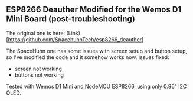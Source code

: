 ## ESP8266 Deauther Modified for the Wemos D1 Mini Board (post-troubleshooting)
The original one is here: (Link)[https://github.com/SpacehuhnTech/esp8266_deauther]

The SpaceHuhn one has some issues with screen setup and button setup, so I've modified the code and it somehow works now.
Issues fixed:
- screen not working
- buttons not working

Tested with Wemos D1 Mini and NodeMCU ESP8266, using only 0.96" I2C OLED.
